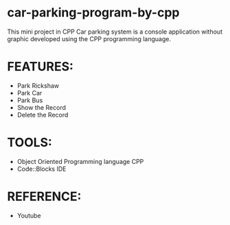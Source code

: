 # car-parking-program-by-cpp

This mini project in CPP Car parking system is a console application without graphic developed using the CPP programming language.

# FEATURES:
  - Park Rickshaw
  - Park Car 
  - Park Bus
  - Show the Record
  - Delete the Record
 
 # TOOLS:
  - Object Oriented Programming language CPP
  - Code::Blocks IDE
  
  # REFERENCE:
   - Youtube
